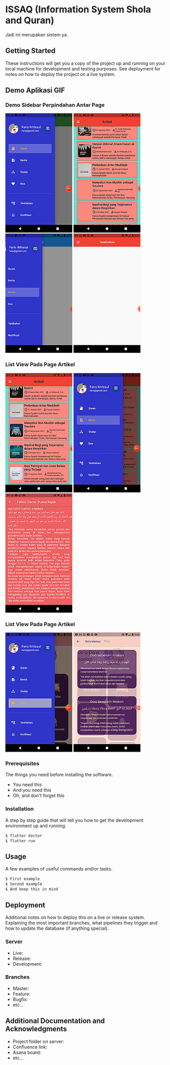 # ISSAQ (Information System Shola and Quran)

Jadi ini merupakan sistem ya.

## Getting Started

These instructions will get you a copy of the project up and running on your local machine for development and testing purposes. See deployment for notes on how to deploy the project on a live system.

## Demo Aplikasi GIF

### Demo Sidebar Perpindahan Antar Page
![](gif/sidebarcek11.gif)
 ![](gif/sidebarcek22.gif)
 ![](gif/sidebarcek33.gif)
 ![](gif/sidebarcek44.gif)

### List View Pada Page Artikel
![](gif/listcek1.gif)
 ![](gif/listcek2.gif)
 ![](gif/listcek3.gif)

### List View Pada Page Artikel
![](gif/listcekdoa11.gif)
 ![](gif/listcekdoa22.gif)


### Prerequisites

The things you need before installing the software.

* You need this
* And you need this
* Oh, and don't forget this

### Installation

A step by step guide that will tell you how to get the development environment up and running.

```
$ flutter doctor
$ flutter run

```

## Usage

A few examples of useful commands and/or tasks.

```
$ First example
$ Second example
$ And keep this in mind
```

## Deployment

Additional notes on how to deploy this on a live or release system. Explaining the most important branches, what pipelines they trigger and how to update the database (if anything special).

### Server

* Live:
* Release:
* Development:

### Branches

* Master:
* Feature:
* Bugfix:
* etc...

## Additional Documentation and Acknowledgments

* Project folder on server:
* Confluence link:
* Asana board:
* etc...
